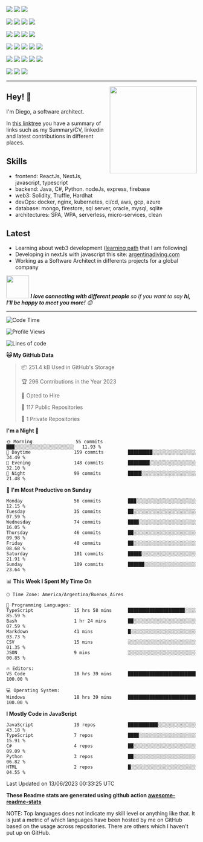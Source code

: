 ![](https://img.shields.io/badge/Web3-Solidity-informational?style=flat&logo=solidity&logoColor=white&color=6aa6f8)
![](https://img.shields.io/badge/Web3-Hardhat-informational?style=flat&logo=hardhat&logoColor=white&color=6aa6f8)
![](https://img.shields.io/badge/Web3-Truffle-informational?style=flat&logo=truffle&logoColor=white&color=6aa6f8)

![](https://img.shields.io/badge/Frontend-JavaScript-informational?style=flat&logo=javascript&logoColor=white&color=6aa6f8)
![](https://img.shields.io/badge/Frontend-Typescript-informational?style=flat&logo=typescript&logoColor=white&color=6aa6f8)
![](https://img.shields.io/badge/Frontend-React-informational?style=flat&logo=react&logoColor=white&color=6aa6f8)
![](https://img.shields.io/badge/Frontend-Next-informational?style=flat&logo=next&logoColor=white&color=6aa6f8)

![](https://img.shields.io/badge/Backend-Java-informational?style=flat&logo=java&logoColor=white&color=6aa6f8)
![](https://img.shields.io/badge/Backend-C%23-informational?style=flat&logo=csharp&logoColor=white&color=6aa6f8)
![](https://img.shields.io/badge/Backend-Python-informational?style=flat&logo=python&logoColor=white&color=6aa6f8)
![](https://img.shields.io/badge/Backend-node-informational?style=flat&logo=node&logoColor=white&color=6aa6f8)

![](https://img.shields.io/badge/BDD-PostgreSQL-informational?style=flat&logo=postgresql&logoColor=white&color=6aa6f8)
![](https://img.shields.io/badge/BDD-Oracle-informational?style=flat&logo=oracle&logoColor=white&color=6aa6f8)
![](https://img.shields.io/badge/BDD-SQLServer-informational?style=flat&logo=sqlserver&logoColor=white&color=6aa6f8)
![](https://img.shields.io/badge/BDD-mongodb-informational?style=flat&logo=mongodb&logoColor=white&color=6aa6f8)
![](https://img.shields.io/badge/BDD-firestore-informational?style=flat&logo=firestore&logoColor=white&color=6aa6f8)

![](https://img.shields.io/badge/Tools-Docker-informational?style=flat&logo=docker&logoColor=white&color=6aa6f8)
![](https://img.shields.io/badge/Tools-Kubernetes-informational?style=flat&logo=kubernetes&logoColor=white&color=6aa6f8)
![](https://img.shields.io/badge/Tools-Jenkins-informational?style=flat&logo=jenkins&logoColor=white&color=6aa6f8)
![](https://img.shields.io/badge/Tools-SonarQube-informational?style=flat&logo=sonarQube&logoColor=white&color=6aa6f8)
![](https://img.shields.io/badge/Tools-Firebase-informational?style=flat&logo=firebase&logoColor=white&color=6aa6f8)

![](https://img.shields.io/badge/OS-Linux-informational?style=flat&logo=linux&logoColor=white&color=6aa6f8)
![](https://img.shields.io/badge/Editor-VS_Code-informational?style=flat&logo=visual-studio-code&logoColor=white&color=6aa6f8)
![](https://img.shields.io/badge/Shell-Bash-informational?style=flat&logo=gnu-bash&logoColor=white&color=6aa6f8)

---

<img align='right' src="https://media.giphy.com/media/M9gbBd9nbDrOTu1Mqx/giphy.gif" width="230">

## Hey! 👋

I'm Diego, a software architect.

In [this linktree](https://linktr.ee/dbaranowski) you have a summary of links such as my Summary/CV, linkedin and latest contributions in different places.

## Skills

- frontend: ReactJs, NextJs, javascript, typescript 
- backend: Java, C#, Python. nodeJs, express, firebase
- web3: Solidity, Truffle, Hardhat
- devOps: docker, nginx, kubernetes, ci/cd, aws, gcp, azure
- database: mongo, firestore, sql server, oracle, mysql, sqlite
- architectures: SPA, WPA, serverless, micro-services, clean

## Latest

- Learning about web3 development ([learning path](https://longhaired-slipper-994.notion.site/Ethereum-Master-roadmap-63bc8cdf21ac480790bc584b233910fc) that I am following)
- Developing in nextJs with javascript this site: [argentinadiving.com](https://argentinadiving.com)
- Working as a Software Architect in differents projects for a global company



<img src="https://media.giphy.com/media/LnQjpWaON8nhr21vNW/giphy.gif" width="60"> <em><b>I love connecting with different people</b> so if you want to say <b>hi, I'll be happy to meet you more!</b> 😊</em>

---
<!--START_SECTION:waka-->
![Code Time](http://img.shields.io/badge/Code%20Time-208%20hrs%2050%20mins-blue)

![Profile Views](http://img.shields.io/badge/Profile%20Views-0-blue)

![Lines of code](https://img.shields.io/badge/From%20Hello%20World%20I%27ve%20Written-6.2%20million%20lines%20of%20code-blue)

**🐱 My GitHub Data** 

> 📦 251.4 kB Used in GitHub's Storage 
 > 
> 🏆 296 Contributions in the Year 2023
 > 
> 💼 Opted to Hire
 > 
> 📜 117 Public Repositories 
 > 
> 🔑 1 Private Repositories 
 > 
**I'm a Night 🦉** 

```text
🌞 Morning                55 commits          ███░░░░░░░░░░░░░░░░░░░░░░   11.93 % 
🌆 Daytime                159 commits         █████████░░░░░░░░░░░░░░░░   34.49 % 
🌃 Evening                148 commits         ████████░░░░░░░░░░░░░░░░░   32.10 % 
🌙 Night                  99 commits          █████░░░░░░░░░░░░░░░░░░░░   21.48 % 
```
📅 **I'm Most Productive on Sunday** 

```text
Monday                   56 commits          ███░░░░░░░░░░░░░░░░░░░░░░   12.15 % 
Tuesday                  35 commits          ██░░░░░░░░░░░░░░░░░░░░░░░   07.59 % 
Wednesday                74 commits          ████░░░░░░░░░░░░░░░░░░░░░   16.05 % 
Thursday                 46 commits          ██░░░░░░░░░░░░░░░░░░░░░░░   09.98 % 
Friday                   40 commits          ██░░░░░░░░░░░░░░░░░░░░░░░   08.68 % 
Saturday                 101 commits         █████░░░░░░░░░░░░░░░░░░░░   21.91 % 
Sunday                   109 commits         ██████░░░░░░░░░░░░░░░░░░░   23.64 % 
```


📊 **This Week I Spent My Time On** 

```text
🕑︎ Time Zone: America/Argentina/Buenos_Aires

💬 Programming Languages: 
TypeScript               15 hrs 58 mins      █████████████████████░░░░   85.59 % 
Bash                     1 hr 24 mins        ██░░░░░░░░░░░░░░░░░░░░░░░   07.59 % 
Markdown                 41 mins             █░░░░░░░░░░░░░░░░░░░░░░░░   03.73 % 
CSV                      15 mins             ░░░░░░░░░░░░░░░░░░░░░░░░░   01.35 % 
JSON                     9 mins              ░░░░░░░░░░░░░░░░░░░░░░░░░   00.85 % 

🔥 Editors: 
VS Code                  18 hrs 39 mins      █████████████████████████   100.00 % 

💻 Operating System: 
Windows                  18 hrs 39 mins      █████████████████████████   100.00 % 
```

**I Mostly Code in JavaScript** 

```text
JavaScript               19 repos            ███████████░░░░░░░░░░░░░░   43.18 % 
TypeScript               7 repos             ████░░░░░░░░░░░░░░░░░░░░░   15.91 % 
C#                       4 repos             ██░░░░░░░░░░░░░░░░░░░░░░░   09.09 % 
Python                   3 repos             ██░░░░░░░░░░░░░░░░░░░░░░░   06.82 % 
HTML                     2 repos             █░░░░░░░░░░░░░░░░░░░░░░░░   04.55 % 
```




 Last Updated on 13/06/2023 00:33:25 UTC
<!--END_SECTION:waka-->

**These Readme stats are generated using github action [awesome-readme-stats](https://github.com/anmol098/waka-readme-stats)**

NOTE: Top languages does not indicate my skill level or anything like that. It is just a metric of which languages have been hosted by me on GitHub based on the usage across repositories. There are others which I haven't put up on GitHub.
